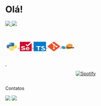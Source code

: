 # Olá!

<div align="center" style='display:flex'>
            <a href="https://github.com/thimowthy">
            <img height="150em" src="https://github-readme-stats-thimowthys-projects.vercel.app/api?username=thimowthy&show_icons=true&theme=dark&include_all_commits=true&count_private=true&include_all_commits"/>
            <img height="150em" src="https://github-readme-stats-thimowthys-projects.vercel.app/api/top-langs/?username=thimowthy&layout=compact&langs_count=7&theme=dark&count_private=true&exclude_repo=portfolio-DataScience"/>
</div>

##

<div style="display: inline_block">
            <br>
            <img align="center" alt="Python" height="30" width="40" src="https://raw.githubusercontent.com/devicons/devicon/master/icons/python/python-original.svg">
            <img align="center" alt="Selenium" height="30" width="40" src="https://github.com/devicons/devicon/blob/master/icons/selenium/selenium-original.svg">
            <img align="center" alt="TypeScript" height="30" width="40" src="https://github.com/devicons/devicon/blob/master/icons/typescript/typescript-original.svg">
            <img align="center" alt="Git" height="30" width="40" src="https://github.com/devicons/devicon/blob/master/icons/git/git-original.svg"> 
            <img align="center" alt="Scikit Learn" height="30" width="40" src="https://github.com/devicons/devicon/blob/master/icons/scikitlearn/scikitlearn-original.svg">
</div>
  
##
&nbsp;<div align="center">
            [![Spotify](https://novatorem-thimowthys-projects.vercel.app/api/spotify)](https://open.spotify.com/user/21oro5tak3wo7l72cbrinjetq)
</div>

##

<div> 
            <p> Contatos </p>
            <a href = "mailto:dannilo.souz@gmail.com"><img src="https://img.shields.io/badge/-Gmail-%23333?style=for-the-badge&logo=gmail&logoColor=white" target="_blank"></a>
            <a href="https://www.linkedin.com/in/dannilo-costa-821476263/" target="_blank"><img src="https://img.shields.io/badge/-LinkedIn-%230077B5?style=for-the-badge&logo=linkedin&logoColor=white" target="_blank"></a>
</div>
  
